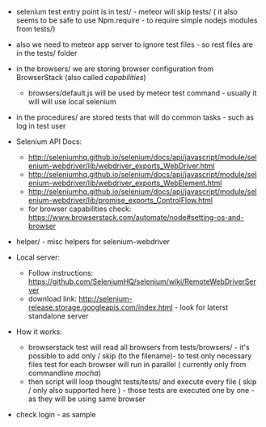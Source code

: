* selenium test entry point is in test/ - meteor will skip tests/ ( it also seems to be safe to use Npm.require - to require simple nodejs modules from tests/)
* also we need to meteor app server to ignore test files - so rest files are in the tests/ folder
* in the browsers/ we are storing browser configuration from BrowserStack (also called _capabilities_)
  * browsers/default.js will be used by meteor test command - usually it will will use local selenium
* in the procedures/ are stored tests that will do common tasks - such as log in test user
* Selenium API Docs:
  * http://seleniumhq.github.io/selenium/docs/api/javascript/module/selenium-webdriver/lib/webdriver_exports_WebDriver.html
  * http://seleniumhq.github.io/selenium/docs/api/javascript/module/selenium-webdriver/lib/webdriver_exports_WebElement.html
  * http://seleniumhq.github.io/selenium/docs/api/javascript/module/selenium-webdriver/lib/promise_exports_ControlFlow.html
  * for browser capabilities check: https://www.browserstack.com/automate/node#setting-os-and-browser

* helper/ - misc helpers for selenium-webdriver
* Local server:
  * Follow instructions: https://github.com/SeleniumHQ/selenium/wiki/RemoteWebDriverServer
  * download link: http://selenium-release.storage.googleapis.com/index.html - look for laterst standalone server

* How it works:
  * browserstack test will read all browsers from tests/browsers/ - it's possible to add only / skip (to the filename)- to test only necessary files
test for each browser will run in parallel ( currently only from commandline _mocha_)
  * then script will loop thought tests/tests/ and execute every file ( skip / only also supported here ) - those tests are executed one by one - as they will be using same browser

* check login - as sample

